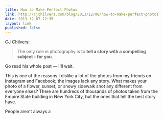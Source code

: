 ```yaml
---
title: How to Make Perfect Photos
link: http://cjchilvers.com/blog/2013/12/06/how-to-make-perfect-photos
date: 2013-12-07 12:35
layout: link
published: false
---
```

CJ Chilvers:

> The only rule in photography is to **tell a story with a compelling subject - for you**.

Go read his whole post &mdash; I'll wait.

This is one of the reasons I dislike a lot of the photos from my friends on Instagram and Facebook; the images lack any story. What makes your photo of a flower, sunset, or snowy sidewalk shot any different from everyone elses? There are hundreds of thousands of photos taken from the Empire State building in New York City, but the ones that tell the best story have.

People aren't always a

